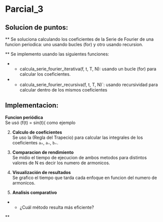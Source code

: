 # Parcial_3

## Solucion de puntos:

** Se soluciona calculando los coeficientes de la Serie de Fourier de una funcion periodica: uno usando bucles (for) y otro usando recursion.

** Se implemento usando las siguientes funciones:

* - calcula_serie_fourier_iterativa(f, t, T, N): usando un bucle (for) para calcular los coeficientes.
* - calcula_serie_fourier_recursiva(f, t, T, N)`: usando recursividad para calcular dentro de los mismos coeficientes

## Implementacion:

**Funcion periódica**  
   Se usó (f(t) = sin(t)( como ejemplo

2. **Calculo de coeficientes**  
   Se uso la (Regla del Trapecio) para calcular las integrales de los coeficientes `a₀`, `aₙ`, `bₙ`.

3. **Comparacion de rendimiento**  
   Se midio el tiempo de ejecucion de ambos metodos para distintos valores de N es decir los numero de armonicos. 

4. **Visualización de resultados**  
   Se grafico el tiempo que tarda cada enfoque en funcion del numero de armonicos.
   
5. **Analisis comparativo**

* - ¿Cuál método resulta más eficiente?

**
